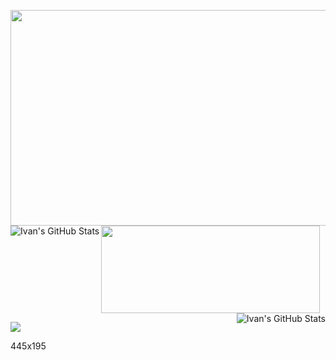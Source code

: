 <img src="https://media3.giphy.com/media/jPMYzDWEP4CbswyPUe/giphy.gif" height="345" width="850"><img align="left" alt="Ivan's GitHub Stats" src="https://github-readme-stats.codestackr.vercel.app/api?username=IvanHornung&show_icons=true&hide_border=true&hide=prs,issues,contribs&count_private=true&theme=tokyonight&include_all_commits=true" /><img aling="right" src="https://media2.giphy.com/media/KeoUrBIf7cE2t5Wcgx/giphy.gif" height="140" width="350"> <img align="right" alt="Ivan's GitHub Stats" src="https://github-readme-stats.vercel.app/api/top-langs/?username=IvanHornung&layout=compact&theme=tokyonight&hide_border=true&card_width=445" />

![](https://media2.giphy.com/media/KeoUrBIf7cE2t5Wcgx/giphy.gif)

445x195